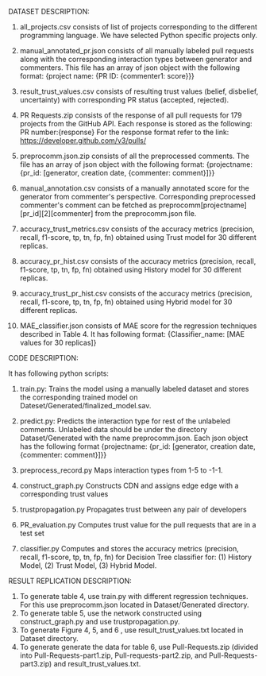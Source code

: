 DATASET DESCRIPTION:
1. all_projects.csv consists of list of projects corresponding to the different programming language. We have selected Python specific projects only.

2. manual_annotated_pr.json consists of all manually labeled pull requests along with the corresponding interaction types between generator and commenters. This file has an array of json object with the following format:
{project name: {PR ID: {commenter1: score}}}

3. result_trust_values.csv consists of resulting trust values (belief, disbelief, uncertainty) with corresponding PR status (accepted, rejected).

4. PR Requests.zip consists of the response of all pull requests for 179 projects from the GitHub API. Each response is stored as the following:
      PR number:{response}
For the response format refer to the link: https://developer.github.com/v3/pulls/

5. preprocomm.json.zip consists of all the preprocessed comments. The file has an array of json object with the following format:
{projectname: {pr_id: [generator, creation date, {commenter: comment}]}}

6. manual_annotation.csv consists of a manually annotated score for the generator from commenter's perspective. Corresponding preprocessed commenter's comment can be fetched as preprocomm[projectname][pr_id][2][commenter] from the preprocomm.json file. 

7. accuracy_trust_metrics.csv consists of the accuracy metrics (precision, recall, f1-score, tp, tn, fp, fn) obtained using Trust model for 30 different replicas.

8. accuracy_pr_hist.csv consists of the accuracy metrics (precision, recall, f1-score, tp, tn, fp, fn) obtained using History model for 30 different replicas.

9. accuracy_trust_pr_hist.csv consists of the accuracy metrics (precision, recall, f1-score, tp, tn, fp, fn) obtained using Hybrid model for 30 different replicas.

10. MAE_classifier.json consists of MAE score for the regression techniques described in Table 4. It has following format:
  {Classifier_name: [MAE values for 30 replicas]}

CODE DESCRIPTION:

   It has following python scripts:
1. train.py:
    Trains the model using a manually labeled dataset and stores the corresponding trained model on             Dateset/Generated/finalized_model.sav.

2. predict.py:
   Predicts the interaction type for rest of the unlabeled comments. Unlabeled data should be under the directory        Dataset/Generated with the name preprocomm.json. Each json object has the following format
   {projectname: {pr_id: [generator, creation date, {commenter: comment}]}}

3. preprocess_record.py
   Maps interaction types from 1-5 to -1-1.

4. construct_graph.py
   Constructs CDN and assigns edge edge with a corresponding trust values
   
5. trustpropagation.py
    Propagates trust between any pair of developers
    
6. PR_evaluation.py
   Computes trust value for the pull requests that are in a test set
7. classifier.py
   Computes and stores the accuracy metrics (precision, recall, f1-score, tp, tn, fp, fn) for Decision Tree classifier for:         (1) History Model, (2) Trust Model, (3) Hybrid Model.
 
RESULT REPLICATION DESCRIPTION:
1. To generate table 4, use train.py with different regression techniques. For this use preprocomm.json located in Dataset/Generated directory.
2. To generate table 5, use the network constructed using construct_graph.py and use trustpropagation.py. 
3. To generate Figure 4, 5, and 6 , use result_trust_values.txt located in Dataset directory.
4. To generate generate the data for table 6, use Pull-Requests.zip (divided into Pull-Requests-part1.zip, Pull-requests-part2.zip, and Pull-Requests-part3.zip)  and result_trust_values.txt. 
   
